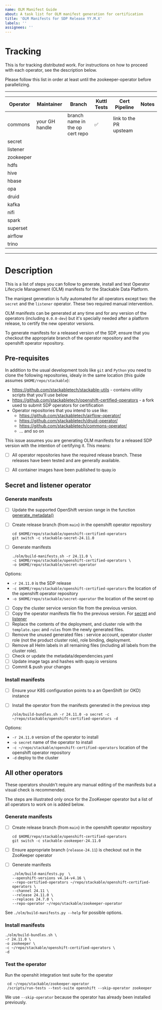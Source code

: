 ```yaml
---
name: OLM Manifest Guide
about: A task list for OLM manifest generation for certification
title: 'OLM Manifests for SDP Release YY.M.X'
labels: ''
assignees: ''
---
```


# Tracking

This is for tracking distributed work. For instructions on how to proceed with each operator, see the description below.

Please follow this list in order at least until the zookeeper-operator before parallelizing.

---
| Operator  | Maintainer     | Branch                            | Kuttl Tests        | Cert Pipeline          | Notes |
| --------- | -------------- | --------------------------------- | ------------------ | ---------------------- | ----- |
| commons   | your GH handle | branch name in the op cert repo   | :white_check_mark: | link to the PR upsteam |       |
| secret    |                |                                   |                    |                        |       |
| listener  |                |                                   |                    |                        |       |
| zookeeper |                |                                   |                    |                        |       |
| hdfs      |                |                                   |                    |                        |       |
| hive      |                |                                   |                    |                        |       |
| hbase     |                |                                   |                    |                        |       |
| opa       |                |                                   |                    |                        |       |
| druid     |                |                                   |                    |                        |       |
| kafka     |                |                                   |                    |                        |       |
| nifi      |                |                                   |                    |                        |       |
| spark     |                |                                   |                    |                        |       |
| superset  |                |                                   |                    |                        |       |
| airflow   |                |                                   |                    |                        |       |
| trino     |                |                                   |                    |                        |       |
---
# Description

This is a list of steps you can follow to generate, install and test Operator Lifecycle Management (OLM) manifests for the Stackable Data Platform.

The manigest generation is fully automated for all operators except two: the `secret` and the `listener` operator. These two required manual intervention.

OLM manifests can be generated at any time and for any version of the operators (including `0.0.0-dev`) but it's specially needed after a platform release, to certify the new operator versions.

To generate manifests for a released version of the SDP, ensure that you checkout the appropriate branch of the operator repository and the openshift operator repository.

## Pre-requisites

In addition to the usual development tools like `git` and `Python` you need to clone the following repositories, idealy in the same location (this guide assumes `$HOME/repo/stackable`):

* https://github.com/stackabletech/stackable-utils - contains utility scripts that you'll use below
* https://github.com/stackabletech/openshift-certified-operators - a fork used to submit SDP operators for certification
* Operator repositories that you intend to use like:
  * https://github.com/stackabletech/airflow-operator/
  * https://github.com/stackabletech/druid-operator/
  * https://github.com/stackabletech/commons-operator/
  * ... and so on

This issue assumes you are generating OLM manifests for a released SDP version with the intention of certifying it. This means:

- [ ] All operator repositories have the required release branch. These releases have been tested and are generally available.
- [ ] All container images have been published to quay.io


## Secret and listener operator

### Generate manifests

- [ ] Update the supported OpenShift version range in the function [generate_metadata()](https://github.com/stackabletech/stackable-utils/blob/273ec983d6c0b1ea1852d9633ed56b8123054b39/olm/build-manifests.sh#L39)
- [ ] Create release branch (from `main`) in the openshift operator repository

      cd $HOME/repo/stackable/openshift-certified-operators
      git switch -c stackable-secret-24.11.0

- [ ] Generate manifests

      ./olm/build-manifests.sh -r 24.11.0 \
      -c $HOME/repo/stackable/openshift-certified-operators \
      -o $HOME/repo/stackable/secret-operator

Options:
* `-r 24.11.0` is the SDP release
* `-c $HOME/repo/stackable/openshift-certified-operators` the location of the openshift operator repository
* `-o $HOME/repo/stackable/secret-operator` the location of the secret op

- [ ] Copy the cluster service version file from the previous  version.
- [ ] Copy the operator manifests file fro the previous version. For [secret](https://github.com/stackabletech/openshift-certified-operators/blob/main/operators/stackable-secret-operator/23.11.0/manifests/secret-operator-manifests.yaml) and [listener](https://github.com/stackabletech/openshift-certified-operators/blob/main/operators/stackable-listener-operator/23.11.0/manifests/listener-operator-manifests.yaml)
- [ ] Replace the contents of the deployment, and cluster role with the `template.spec` and `rules` from the newly generated files.
- [ ] Remove the unused generated files : service account, operator cluster role (not the product cluster role), role binding, deployment.
- [ ] Remove all Helm labels in all remaining files (including all labels from the cluster role).
- [ ] Check or update the metadata/dependencies.yaml
- [ ] Update image tags and hashes with quay.io versions
- [ ] Commit & push your changes

### Install manifests

- [ ] Ensure your K8S configuration points to a an OpenShift (or OKD) instance
- [ ] Install the operator from the manifests generated in the previous step

      /olm/build-bundles.sh -r 24.11.0 -o secret -c ~/repo/stackable/openshift-certified-operators -d

Options:
* `-r 24.11.0` version of the operator to install
* `-o secret` name of the operator to install
* `-c ~/repo/stackable/openshift-certified-operators` location of the openshift operator repository
* `-d` deploy to the cluster

## All other operators

These operators shouldn't require any manual editing of the manifests but a visual check is recommended.

The steps are illustrated only once for the ZooKeeper operator but a list of all operators to work on is added below.

### Generate manifests

- [ ] Create release branch (from `main`) in the openshift operator repository

      cd $HOME/repo/stackable/openshift-certified-operators
      git switch -c stackable-zookeeper-24.11.0

- [ ] Ensure appropriate branch (`release-24.11`) is checkout out in the ZooKeeper operator
- [ ] Generate manifests

      ./olm/build-manifests.py  \
      --openshift-versions v4.14-v4.16 \
      --repo-certified-operators ~/repo/stackable/openshift-certified-operators \
      --channel 24.11 \
      --release 24.11.0 \
      --replaces 24.7.0 \
      --repo-operator ~/repo/stackable/zookeeper-operator

See `./olm/build-manifests.py --help` for possible options.

### Install manifests

    ./olm/build-bundles.sh \
    -r 24.11.0 \
    -o zookeeper \
    -c ~/repo/stackable/openshift-certified-operators \
    -d

### Test the operator

Run the openshit integration test suite for the operator

     cd ~/repo/stackable/zookeeper-operator
     /scripts/run-tests --test-suite openshift --skip-operator zookeeper

We use `--skip-operator` because the operator has already been installed previously.


